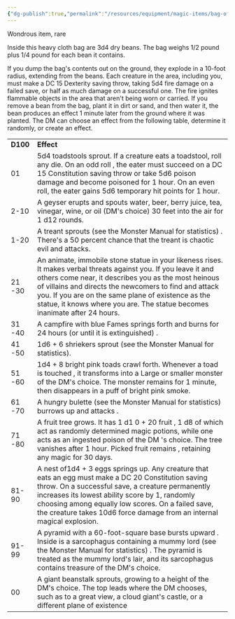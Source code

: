 ```yaml
---
{"dg-publish":true,"permalink":"/resources/equipment/magic-items/bag-of-beans/"}
---
```


Wondrous item, rare

Inside this heavy cloth bag are 3d4 dry beans. The bag weighs 1/2 pound plus 1/4 pound for each bean it contains.

If you dump the bag's contents out on the ground, they explode in a 10-foot radius, extending from the beans. Each creature in the area, including you, must make a DC 15 Dexterity saving throw, taking 5d4 fire damage on a failed save, or half as much damage on a successful one. The fire ignites flammable objects in the area that aren't being worn or carried. If you remove a bean from the bag, plant it in dirt or sand, and then water it, the bean produces an effect 1 minute later from the ground where it was planted. The DM can choose an effect from the following table, determine it randomly, or create an effect.

<table><tbody><tr class="odd"><td><strong>D100</strong></td><td><strong>Effect</strong></td></tr><tr class="even"><td>01</td><td>5d4 toadstools sprout. If a creature eats a toadstool, roll any die. On an odd roll , the eater must succeed on a DC 15 Constitution saving throw or take 5d6 poison damage and become poisoned for 1 hour. On an even roll, the eater gains 5d6 temporary hit points for 1 hour.</td></tr><tr class="odd"><td>2-10</td><td>A geyser erupts and spouts water, beer, berry juice, tea, vinegar, wine, or oil (DM's choice) 30 feet into the air for 1 d12 rounds.</td></tr><tr class="even"><td>1-20</td><td>A treant sprouts (see the Monster Manual for statistics) . There's a 50 percent chance that the treant is chaotic evil and attacks.</td></tr><tr class="odd"><td>21 -30</td><td>An animate, immobile stone statue in your likeness rises. It makes verbal threats against you. If you leave it and others come near, it describes you as the most heinous of villains and directs the newcomers to find and attack you. If you are on the same plane of existence as the statue, it knows where you are. The statue becomes inanimate after 24 hours.</td></tr><tr class="even"><td>31 -40</td><td>A campfire with blue Fames springs forth and burns for 24 hours (or until it is extinguished) .</td></tr><tr class="odd"><td>41 -50</td><td>1d6 + 6 shriekers sprout (see the Monster Manual for statistics).</td></tr><tr class="even"><td>51 -60</td><td>1d4 + 8 bright pink toads crawl forth. Whenever a toad is touched , it transforms into a Large or smaller monster of the DM's choice. The monster remains for 1 minute, then disappears in a puff of bright pink smoke.</td></tr><tr class="odd"><td>61 -70</td><td>A hungry bulette (see the Monster Manual for statistics) burrows up and attacks .</td></tr><tr class="even"><td>71 -80</td><td>A fruit tree grows. It has 1 d1 0 + 20 fruit , 1 d8 of which act as randomly determined magic potions, while one acts as an ingested poison of the DM 's choice. The tree vanishes after 1 hour. Picked fruit remains , retaining any magic for 30 days.</td></tr><tr class="odd"><td>81-90</td><td>A nest of1d4 + 3 eggs springs up. Any creature that eats an egg must make a DC 20 Constitution saving throw. On a successful save, a creature permanently increases its lowest ability score by 1, randomly choosing among equally low scores. On a failed save, the creature takes 10d6 force damage from an internal magical explosion.</td></tr><tr class="even"><td>91-99</td><td>A pyramid with a 60-foot-square base bursts upward . Inside is a sarcophagus containing a mummy lord (see the Monster Manual for statistics) . The pyramid is treated as the mummy lord's lair, and its sarcophagus contains treasure of the DM's choice.</td></tr><tr class="odd"><td>00</td><td>A giant beanstalk sprouts, growing to a height of the DM's choice. The top leads where the DM chooses, such as to a great view, a cloud giant's castle, or a different plane of existence</td></tr></tbody></table>
